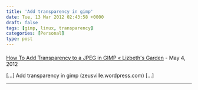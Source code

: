 ```yaml
---
title: 'Add transparency in gimp'
date: Tue, 13 Mar 2012 02:43:58 +0000
draft: false
tags: [gimp, linux, transparency]
categories: [Personal]
type: post
---
```



#### 
[How To Add Transparency to a JPEG in GIMP &laquo; Lizbeth&#039;s Garden](http://lizbethsgarden.wordpress.com/2012/05/31/how-to-add-transparency-to-a-jpeg-in-gimp/ "") - <time datetime="2012-05-31 23:16:13">May 4, 2012</time>

\[...\] Add transparency in gimp (zeusville.wordpress.com) \[...\]
<hr />

